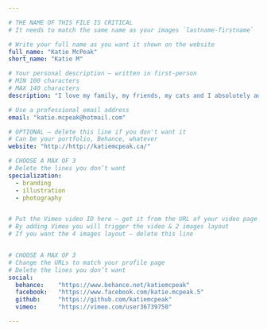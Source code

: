 ```yaml
---

# THE NAME OF THIS FILE IS CRITICAL
# It needs to match the same name as your images `lastname-firstname`

# Write your full name as you want it shown on the website
full_name: "Katie McPeak"
short_name: "Katie M"

# Your personal description — written in first-person
# MIN 100 characters
# MAX 140 characters
description: "I love my family, my friends, my cats and I absolutely adore travel, Photography, drawing, painting, and creating handmade jewelry."

# Use a professional email address
email: "katie.mcpeak@hotmail.com"

# OPTIONAL — delete this line if you don't want it
# Can be your portfolio, Behance, whatever
website: "http://http://katiemcpeak.ca/"

# CHOOSE A MAX OF 3
# Delete the lines you don’t want
specialization:
  - branding
  - illustration
  - photography


# Put the Vimeo video ID here — get it from the URL of your video page
# By adding Vimeo you will trigger the video & 2 images layout
# If you want the 4 images layout — delete this line


# CHOOSE A MAX OF 3
# Change the URLs to match your profile page
# Delete the lines you don’t want
social:
  behance:    "https://www.behance.net/katiemcpeak"
  facebook:   "https://www.facebook.com/katie.mcpeak.5"
  github:     "https://github.com/katiemcpeak"
  vimeo:      "https://vimeo.com/user36739750"

---
```

